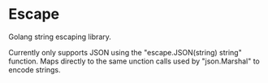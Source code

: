 # Escape

Golang string escaping library.

Currently only supports JSON using the "escape.JSON(string) string" function.
Maps directly to the same unction calls used by "json.Marshal" to encode strings.

